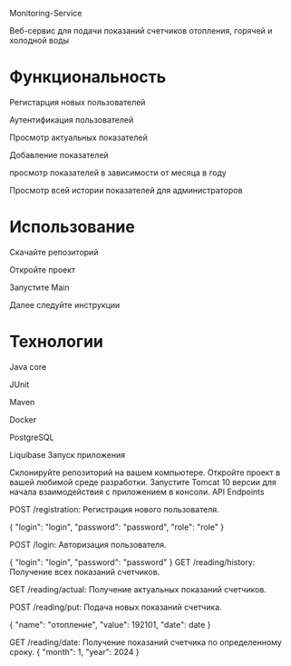  Monitoring-Service

Веб-сервис для подачи показаний счетчиков отопления, горячей и холодной воды

# Функциональность

Регистарция новых пользователей

Аутентификация пользователей

Просмотр актуальных показателей

Добавление показателей

просмотр показателей в зависимости от месяца в году

Просмотр всей истории показателей для администраторов


# Использование

Скачайте репозиторий 

Откройте проект 

Запустите Main

Далее следуйте инструкции

# Технологии

Java core

JUnit

Maven

Docker

PostgreSQL

Liquibase
Запуск приложения

Склонируйте репозиторий на вашем компьютере.
Откройте проект в вашей любимой среде разработки.
Запустите Tomcat 10 версии для начала взаимодействия с приложением в консоли.
API Endpoints

POST /registration: Регистрация нового пользователя.

{
  "login": "login",
  "password": "password",
  "role": "role"
}

POST /login: Авторизация пользователя.

{
  "login": "login",
  "password": "password"
}
GET /reading/history: Получение всех показаний счетчиков.

GET /reading/actual: Получение актуальных показаний счетчиков.

POST /reading/put: Подача новых показаний счетчика.

{
 "name": "отопление",
  "value": 192101,
  "date": date
}

GET /reading/date: Получение показаний счетчика по определенному сроку.
{
  "month": 1,
  "year": 2024
}
